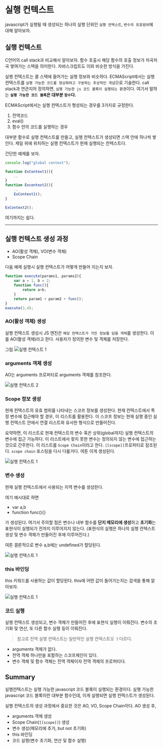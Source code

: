 # 실행 컨텍스트

javascript가 실행될 때 생성되는 하나의 실행 단위인 `실행 컨텍스트`, `변수의 유효범위`에 대해 알아보자.


## 실행 컨텍스트

C언어의 call stack과 비교해서 알아보자.
함수 호출시 해당 함수의 호출 정보가 차곡차곡 쌓여가는 스택을 의미한다. 자바스크립트도 이와 비슷한 방식을 가진다.

실행 컨텍스트는 콜 스택에 들어가는 실행 정보와 비슷하다.
ECMAScript에서는 실행 컨텍스트를 `실행 가능한 코드를 형상화하고 구분하는 추상적인 개념`으로 기술한다.
call stack과 연관지어 정의하면, `실행 가능한 js 코드 블록이 실행되는 환경`이다.
여기서 말하는 **`실행 가능한 코드 블록`은 대부분 `함수`다.**

ECMAScript에서는 실행 컨텍스트가 형성되는 경우를 3가지로 규정한다.

1. 전역코드
2. eval()
3. 함수 안의 코드를 실행하는 경우

대부분 함수로 실행 컨텍스트를 만들고, 실행 컨텍스트가 생성되면 스택 안에 하나씩 쌓인다.
제일 위에 위치하는 실행 컨텍스트가 현재 실행되는 컨텍스트다.

간단한 예제를 보자.

```javascript
console.log("global context");

function ExContext1(){
	..
}
function Excontext2(){
	..
	ExContext1();
}

ExContext2();
```

여기까지는 쉽다.

---

## 실행 컨텍스트 생성 과정

- AO(활성 객체), VO(변수 객체)
- Scope Chain

다음 예제 실행시 실행 컨텍스트가 어떻게 만들어 지는지 보자.

```javascript
function execute(params1, params2){
	var a = 1, b = 2;
	function func(){
		return a+b;
	}
	return param1 + param2 + func();
}
execute(3,4);
```

### AO(활성 객체) 생성

실행 컨텍스트 생성시 JS 엔진은 `해당 컨텍스트가 가진 정보를 담을 객체`를 생성한다.
이를 AO(활성 객체)라고 한다.
사용자가 정의한 변수 및 객체를 저장한다.

그림
![실행 컨텍스트 1](/images/execution-context/execution_context_1.png)

### arguments 객체 생성

AO는 arguments 프로퍼티로 arguments 객체를 참조한다.

![실행 컨텍스트 2](/images/execution-context/execution_context_2.png)


### Scope 정보 생성

현재 컨텍스트의 유효 범위를 나타내는 스코프 정보를 생성한다.
현재 컨텍스트에서 특정 변수에 접근해야 할 경우, 이 리스트를 활용한다.
이 스코프 정보는 현재 실행 중인 실행 컨텍스트 안에서 연결 리스트와 유사한 형식으로 만들어진다.

요약하면, 이 리스트로 현재 컨텍스트의 변수 혹은 상위(global까지) 실행 컨텍스트의 변수에 접근 가능하다.
이 리스트에서 찾지 못한 변수는 정의되지 않는 변수에 접근하는 것으로 간주한다.
이 리스트를 `Scope Chain`이라고 한다. `[[scope]]`프로퍼티로 참조된다. `scope chain` 포스팅을 다시 다룰거다.
여튼 이게 생성된다.

![실행 컨텍스트 1](/images/execution-context/execution_context_3.png)

### 변수 생성

현재 실행 컨텍스트에서 사용되는 지역 변수를 생성한다.

여기 예시대로 하면
- var a,b
- function func(){}

가 생성된다. 여기서 주의할 점은 변수나 내부 함수를
**단지 메모리에 생성**하고 **초기화**는 표현식이 실행되기 전까지 이루어지지 않는다.
(표현식의 실행은 하나의 실행 컨텍스트 생성 및 변수 객체가 만들어진 후에 이루어진다.)

여튼 결론적으로 변수 a,b에는 undefined가 할당된다.


![실행 컨텍스트 1](/images/execution-context/execution_context_4.png)

### this 바인딩

this 키워드를 사용하는 값이 할당된다.
this에 어떤 값이 들어가는지는 검색을 통해 알아보자.

![실행 컨텍스트 1](/images/execution-context/execution_context_5.png)

### 코드 실행

실행 컨텍스트 생성되고, 변수 객체가 만들어진 후에 표현식 실행이 이뤄진다.
변수의 초기화 및 연산, 또 다른 함수 실행 등이 이뤄진다.

> 참고로 전역 실행 컨텍스트는 일반적인 실행 컨텍스트오 ㅏ다르다.
- arguments 객체가 없다.
- 전역 객체 하나만을 포함하는 스코프체인이 있다.
- 변수 객체 및 함수 객체는 전역 객체이자 전역 객체의 프로퍼티다.


## Summary

실행컨텍스트는 실행 가능한 javascript 코드 블록이 실행되는 환경이다.
실행 가능한 javascript 코드 블록이란 대부분 함수인데, 이게 실행되면 실행 컨텍스트가 생성된다.

실행 컨텍스트의 생성 과정에서 중요한 것은 AO, VO, Scope Chain이다.
AO 생성 후,

- arguments 객체 생성
- Scope Chain(`[[scope]]`) 생성
- 변수 생성(메모리에 추가, but not 초기화)
- this 바인딩
- 코드 실행(변수 초기화, 연산 및 함수 실행)

